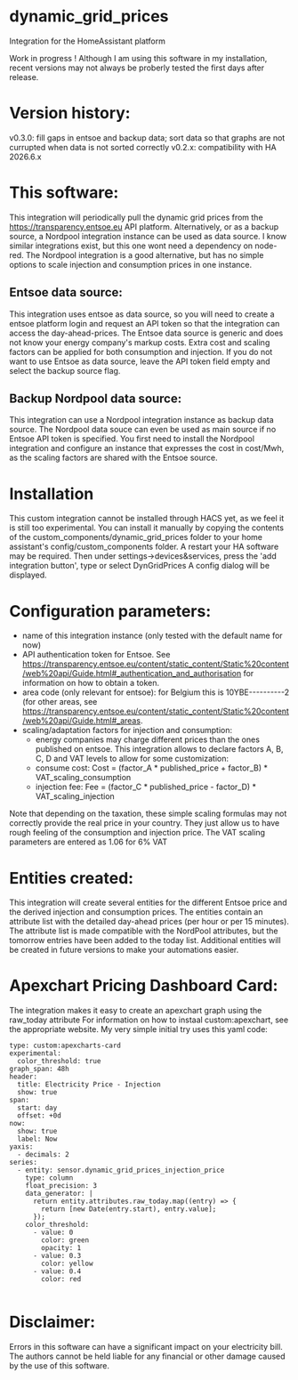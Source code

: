 # dynamic_grid_prices

Integration for the HomeAssistant platform

Work in progress ! 
Although I am using this software in my installation, recent versions may not always be proberly tested the first days after release.

# Version history:
v0.3.0: fill gaps in entsoe and backup data; sort data so that graphs are not currupted when data is not sorted correctly
v0.2.x: compatibility with HA 2026.6.x

# This software:

This integration will periodically pull the dynamic grid prices from the https://transparency.entsoe.eu API platform.
Alternatively, or as a backup source, a Nordpool integration instance can be used as data source.
I know similar integrations exist, but this one wont need a dependency on node-red. The Nordpool integration is a good alternative, but has no simple options to scale injection and consumption prices in one instance. 


## Entsoe data source:
This integration uses entsoe as data source, so you will need to create a entsoe platform login and request an API token so that the integration can access the day-ahead-prices.
The Entsoe data source is generic and does not know your energy company's markup costs. Extra cost and scaling factors can be applied for both consumption and injection.  If you do not want to use Entsoe as data source, leave the API token field empty and select the backup source flag.

## Backup Nordpool data source:
This integration can use a Nordpool integration instance as backup data source. The Nordpool data souce can even be used as main source if no Entsoe API token is specified. You first need to install the Nordpool integration and configure an instance that expresses the cost in cost/Mwh, as the scaling factors are shared with the Entsoe source.

# Installation
This custom integration cannot be installed through HACS yet, as we feel it is still too experimental.
You can install it manually by copying the contents of the custom_components/dynamic_grid_prices folder to your home assistant's config/custom_components folder. A restart your HA software may be required.
Then under settings->devices&services, press the 'add integration button', type or select DynGridPrices 
A config dialog will be displayed.

# Configuration parameters:
- name of this integration instance (only tested with the default name for now)
- API authentication token for Entsoe. See https://transparency.entsoe.eu/content/static_content/Static%20content/web%20api/Guide.html#_authentication_and_authorisation for information on how to obtain a token. 
- area code (only relevant for entsoe): for Belgium this is 10YBE----------2 (for other areas, see https://transparency.entsoe.eu/content/static_content/Static%20content/web%20api/Guide.html#_areas.
- scaling/adaptation factors for injection and consumption:
   - energy companies may charge different prices than the ones published on entsoe. This integration allows to declare factors A, B, C, D and VAT levels to allow for some customization:
    - consume cost:   Cost = (factor_A * published_price + factor_B) * VAT_scaling_consumption
    - injection fee:  Fee  = (factor_C * published_price - factor_D) * VAT_scaling_injection

Note that depending on the taxation, these simple scaling formulas may not correctly provide the real price in your country. They just allow us to have rough feeling of the consumption and injection price.
The VAT scaling parameters are entered as 1.06 for 6% VAT



# Entities created:
This integration will create several entities for the different Entsoe price and the derived injection and consumption prices.
The entities contain an attribute list with the detailed day-ahead prices (per hour or per 15 minutes).
The attribute list is made compatible with the NordPool attributes, but the tomorrow entries have been added to the today list.
Additional entities will be created in future versions to make your automations easier.

# Apexchart Pricing Dashboard Card:
The integration makes it easy to create an apexchart graph using the raw_today attribute
For information on how to instaal custom:apexchart, see the appropriate website.
My very simple initial try uses this yaml code:

```
type: custom:apexcharts-card
experimental:
  color_threshold: true
graph_span: 48h
header:
  title: Electricity Price - Injection
  show: true
span:
  start: day
  offset: +0d
now:
  show: true
  label: Now
yaxis:
  - decimals: 2
series:
  - entity: sensor.dynamic_grid_prices_injection_price
    type: column
    float_precision: 3
    data_generator: |
      return entity.attributes.raw_today.map((entry) => {
        return [new Date(entry.start), entry.value];
      });
    color_threshold:
      - value: 0
        color: green
        opacity: 1
      - value: 0.3
        color: yellow
      - value: 0.4
        color: red


```


# Disclaimer:
 Errors in this software can have a significant impact on your electricity bill.
 The authors cannot be held liable for any financial or other damage caused by the use of this software. 
